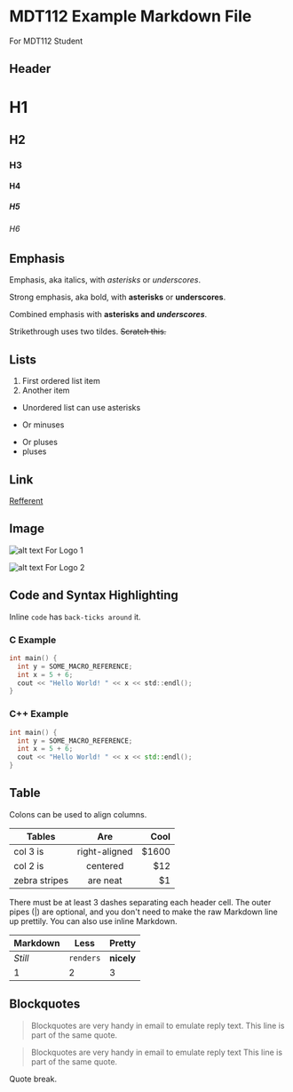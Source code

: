 # MDT112 Example Markdown File
For MDT112 Student

## Header

# H1
## H2
### H3
#### H4
##### H5
###### H6

## Emphasis

Emphasis, aka italics, with *asterisks* or _underscores_.

Strong emphasis, aka bold, with **asterisks** or __underscores__.

Combined emphasis with **asterisks and _underscores_**.

Strikethrough uses two tildes. ~~Scratch this.~~

## Lists

1. First ordered list item
2. Another item

* Unordered list can use asterisks
- Or minuses
+ Or pluses
+ pluses

## Link

[Refferent](https://github.com/adam-p/markdown-here/wiki/Markdown-Cheatsheet)

## Image

![alt text For Logo 1][logo]

![alt text For Logo 2][logo]

[logo]: https://github.com/ruangrith-ri/MDT112-Example-Markdown-File/edit/master/images/icon48.png "Logo Title Text"

## Code and Syntax Highlighting

Inline `code` has `back-ticks around` it.

### C Example

```c
int main() {
  int y = SOME_MACRO_REFERENCE;
  int x = 5 + 6;
  cout << "Hello World! " << x << std::endl();
}
```

### C++ Example

```cpp
int main() {
  int y = SOME_MACRO_REFERENCE;
  int x = 5 + 6;
  cout << "Hello World! " << x << std::endl();
}
```

## Table

Colons can be used to align columns.

| Tables        | Are           | Cool  |
| ------------- |:-------------:| -----:|
| col 3 is      | right-aligned | $1600 |
| col 2 is      | centered      |   $12 |
| zebra stripes | are neat      |    $1 |

There must be at least 3 dashes separating each header cell.
The outer pipes (|) are optional, and you don't need to make the 
raw Markdown line up prettily. You can also use inline Markdown.

Markdown | Less | Pretty
--- | --- | ---
*Still* | `renders` | **nicely**
1 | 2 | 3

## Blockquotes

> Blockquotes are very handy in email to emulate reply text.
> This line is part of the same quote.

> Blockquotes are very handy in email to emulate reply text
> This line is part of the same quote.

Quote break.
